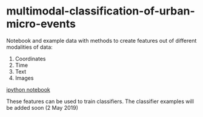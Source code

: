 # multimodal-classification-of-urban-micro-events

Notebook and example data with methods to create features out of different modalities of data:

1. Coordinates
2. Time
3. Text
4. Images

[ipython notebook](feature_generation_example.ipynb)

These features can be used to train classifiers. The classifier examples will  be added soon (2 May 2019)

